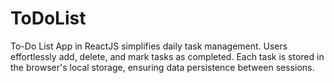 # ToDoList
To-Do List App in ReactJS simplifies daily task management. Users effortlessly add, delete, and mark tasks as completed. Each task is stored in the browser's local storage, ensuring data persistence between sessions.
